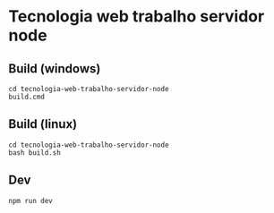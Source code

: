 # Tecnologia web trabalho servidor node

## Build (windows)
```
cd tecnologia-web-trabalho-servidor-node
build.cmd
```

## Build (linux)
```
cd tecnologia-web-trabalho-servidor-node
bash build.sh
```

## Dev
```
npm run dev
```
